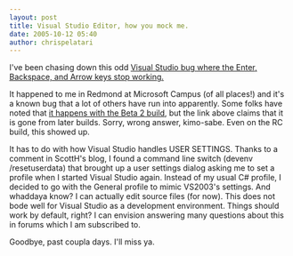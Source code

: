 ```yaml
---
layout: post
title: Visual Studio Editor, how you mock me.
date: 2005-10-12 05:40
author: chrispelatari
---
```


<p>I've been chasing down this odd <a href="http://blogs.msdn.com/vseditor/archive/2005/05/12/417011.aspx">Visual 
Studio bug where the Enter, Backspace, and Arrow keys stop working.</a></p>
<p>It happened to me in Redmond at Microsoft Campus (of all places!) and it's a 
known bug that a lot of others have run into apparently. Some folks have noted 
that <a href="http://www.hanselman.com/blog/CommentView,guid,7d4b6fa8-85d8-4e3d-90d8-cb1d4e2966a2.aspx">it 
happens with the Beta 2 build</a>, but the link above claims that it is gone 
from later builds. Sorry, wrong answer, kimo-sabe. Even on the RC 
build, this showed up.</p>
<p>It has to do with how Visual Studio handles USER SETTINGS. Thanks to a 
comment in ScottH's blog, I found a command line switch (devenv /resetuserdata) 
that brought up a user settings dialog asking me to set a profile when I started 
Visual Studio again. Instead of my usual C# profile, I decided to go with the 
General profile to mimic VS2003's settings. And whaddaya know? I can actually 
edit source files (for now). This does not bode well for Visual Studio as a 
development environment. Things should work by default, right? I can 
envision answering many questions about this in forums which I am subscribed to. 
</p>
<p>Goodbye, past coupla days. I'll miss ya.</p>
